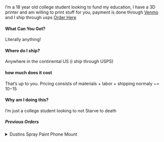 I’m a 18 year old college student looking to fund my education, I have a 3D printer and am willing to print stuff for you, payment is done through <a href="https://www.venmo.com/u/Evan-J-Barclay">Venmo</a> and I ship through usps <a href="https://forms.gle/eEWjGUsopVvQxeCq8">Order Here</a>

#### What Can You Get?
Literally anything!

#### Where do I ship?
Anywhere in the continental US (i ship through USPS)

#### how much does it cost
That’s up to you. Pricing consists of materials + labor + shipping normaly ~= $10-$15

#### Why am I doing this?
I’m just a college student looking to not Starve to death

##### Previous Orders
<details>
  <summary>Dustins Spray Paint Phone Mount</summary>
  <img src="assets/images/phone_mount1.jpg">
  <img src="assets/images/phone_mount2.jpg">
</details>
